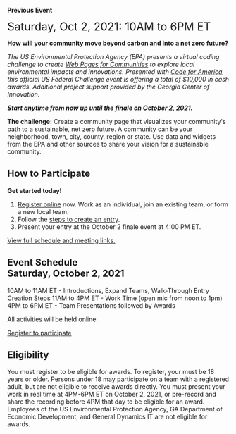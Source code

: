 <b>Previous Event</b><br>
<div style="font-size:25px;">Saturday, Oct 2, 2021: 10AM to 6PM ET</div>

**How will your community move beyond carbon and into a net zero future?**

<i>The US Environmental Protection Agency (EPA) presents a virtual coding challenge to create <a href="../../io/">Web Pages for Communities</a> to explore local environmental impacts and innovations. Presented with <a href="https://www.codeforamerica.org/" target="_blank">Code for America</a>, this official US Federal Challenge event is offering a total of $10,000 in cash awards. Additional project support provided by the Georgia Center of Innovation.

<b>Start anytime from now up until the finale on <span style="white-space: nowrap;">October 2, 2021.</span></b></i>

**The challenge:** Create a community page that visualizes your community's path to a sustainable, net zero future. A community can be your neighborhood, town, city, county, region or state. Use data and widgets from the EPA and other sources to share your vision for a sustainable community.

<h2><b>How to Participate</b></h2>

**Get started today!**

1. <a href="registration/">Register online</a> now. Work as an individual, join an existing team, or form a new local team.
2. Follow the <a href="#introlist">steps to create an entry</a>. 
3. Present your entry at the October 2 finale event at 4:00 PM ET.
<!--
<h2><b>Work Sessions</b></h2>

<b>Saturday, September 25, 2021</b> from 10AM to 12PM ET
<b>Tuesday, September 28, 2021</b> from 10AM to 12PM ET  

Work sessions are optional, but we encourage you to participate to get a jump on the competition.
-->

<a href="../../community/challenge/meetups/">View full schedule and meeting links.</a><br>

<h2><b><!--Finale -->Event Schedule</b><br>Saturday, October 2, 2021</h2>
10AM to 11AM ET - Introductions, Expand Teams, Walk-Through Entry Creation Steps  
11AM to 4PM ET - Work Time (open mic from noon to 1pm)  
4PM to 6PM ET - Team Presentations followed by Awards

All activities will be held online.

<a href="registration/" class="btn btn-success">Register to participate</a><br>


<h2>Eligibility</h2>
You must register to be eligible for awards. To register, your must be 18 years or older. Persons under 18 may participate on a team with a registered adult, but are not eligible to receive awards directly. You must present your work in real time at 4PM-6PM ET on October 2, 2021, or pre-record and share the recording before 4PM that day to be eligible for an award. Employees of the US Environmental Protection Agency, GA Department of Economic Development, and General Dynamics IT are not eligible for awards.

<!--
Join us at an upcoming <a href="meetups/">meetup</a> to get involved! Final presentations will be Saturday, October 2, 2021. You can get started today!<br>

 in our fall event presented by the U.S. EPA in partnership with the Georgia Department of Economic Development Centers of Innovation and <a href="https://www.codeforamerica.org/" target="_parent" style="white-space: nowrap;">Code for America</a>.   

You can compete from anywhere in the world. We're building additions to the <a href="https://www.epa.gov" target="_parent">US Environmental Protection Agency's&nbsp;(EPA)</a> model for states called 
<a href="https://www.epa.gov/land-research/us-environmentally-extended-input-output-useeio-models" target="_blank">USEEIO</a> along with local data to provide [Tools for Communities](../../io/communities/) using [Embeddable IO Widgets](../../io/charts/)

-->
 
<!-- with an eye toward providing location-based add-ons to [BeyondCarbon.org](https://www.beyondcarbon.org/look-up-your-state/) and [Google DataCommons.org](https://datacommons.org/place/country/USA?topic=Environment). -->  


<!-- We're combining national and state-level economic data, community resources and planning input from local communities to customize new environmental indicator models to meet&nbsp;community&nbsp;needs. -->  


<!--
<b>Our January 2021 Winners</b>

#####1st Place - Top Web Developer  
Akilah Littlejohn  

#####Top Data Science Developer  
Kathryn Winglee  

#####Top React Developer  
Andrew Zimmer  
<br>
-->

<!--

**Awards** - Judges may adjust these levels based on team size and levels of commitment.  Some awards will be granted in advance of the event to prepare processes used by other participants.  Includes additional funds contributed by the Georgia Center for Innovation in Energy Technology.  Some awards may be granted made after Oct 2, 2021 for additional contributions.

#### Coding Awards   ($7,000+)  
$2,000 - First place (team or individual)  
$1,500 - Second place (team or individual)  
$1,000 - Third place (team or individual)  
$500 - Brigade App Integration Tools  
$300 - Top Web Developer  
$300 - Top Data Science Developer  
$300 - Top React Developer  
$300 - Top Google Developer  
$300 - Top Overall Contributor 

#### Community Data Collection Champions ($2,000)
$500 - Widely Useful  
$500 - Detailed Analysis  
$300 - Collaborative Assembly  
$300 - Perspective Changing  

#### High School Teams ($3000)


Focused on ideas and presentations  

$800 - Coolest Concept  
$800 - Boss Coding  
$500 - Steller Design  
$500 - Wildest Web Site  

#### Bonus Areas
$300 - Teaching Tools   
$300 - Editing Tools  

-->

<!--Awards for teachers to use for class supplies and equipment.  
We are unable to provide cash awards directly to K-12 students.

-->

<!-- 
The implementation portion will be allocated based on pitches from teams after the award recipients are named.  Implementation projects will be distributed upon project completion within 3 months after the challenge.  


### Sustainable Communities Web Challenge

<b>Saturday, January - </b> - Virtual Kickoff on Zoom    
  
<b>Saturday, January</b> - Final Round, Integrations 

<b>Sunday, January - 2 PM to 4 PM</b> - Zoom Presentations and Awards  


<b>Project participants will explore</b>
1. Goods and services each community produces    
2. The environmental impact of each community's top industries  
3. How new technologies can change a community's impact  
4. Ways communities are using and reusing materials to fuel net zero initiatives  

Judges will use Slack video to deliberate while using a Google Form for calculating scores for the Oct 25 awards.<br><br>
-->

<!--
<a href="https://www.challenge.gov/">View more US web challenges at Challenge.gov</a>  
-->


